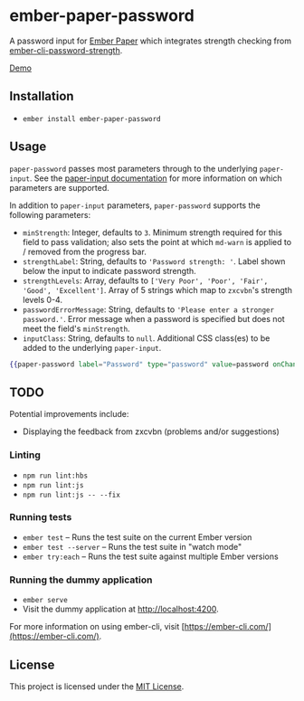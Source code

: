 # ember-paper-password

A password input for [Ember Paper](https://github.com/miguelcobain/ember-paper) which integrates strength checking from [ember-cli-password-strength](https://github.com/elwayman02/ember-cli-password-strength).

[Demo](https://pauln.github.io/ember-paper-password/)

## Installation

* `ember install ember-paper-password`

## Usage

`paper-password` passes most parameters through to the underlying `paper-input`.  See the [paper-input documentation](http://miguelcobain.github.io/ember-paper/#/components/input) for more information on which parameters are supported.

In addition to `paper-input` parameters, `paper-password` supports the following parameters:
* `minStrength`: Integer, defaults to `3`.  Minimum strength required for this field to pass validation; also sets the point at which `md-warn` is applied to / removed from the progress bar.
* `strengthLabel`: String, defaults to `'Password strength: '`.  Label shown below the input to indicate password strength.
* `strengthLevels`: Array, defaults to `['Very Poor', 'Poor', 'Fair', 'Good', 'Excellent']`.  Array of 5 strings which map to `zxcvbn`'s strength levels 0-4.
* `passwordErrorMessage`: String, defaults to `'Please enter a stronger password.'`.  Error message when a password is specified but does not meet the field's `minStrength`.
* `inputClass`: String, defaults to `null`.  Additional CSS class(es) to be added to the underlying `paper-input`.

```hbs
{{paper-password label="Password" type="password" value=password onChange=(action (mut password))}}
````

## TODO

Potential improvements include:
* Displaying the feedback from zxcvbn (problems and/or suggestions)

### Linting

* `npm run lint:hbs`
* `npm run lint:js`
* `npm run lint:js -- --fix`

### Running tests

* `ember test` – Runs the test suite on the current Ember version
* `ember test --server` – Runs the test suite in "watch mode"
* `ember try:each` – Runs the test suite against multiple Ember versions

### Running the dummy application

* `ember serve`
* Visit the dummy application at [http://localhost:4200](http://localhost:4200).

For more information on using ember-cli, visit [https://ember-cli.com/](https://ember-cli.com/).

License
------------------------------------------------------------------------------

This project is licensed under the [MIT License](LICENSE.md).
